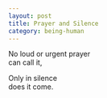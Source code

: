 ```yaml
---
layout: post
title: Prayer and Silence
category: being-human
---
```


No loud or urgent prayer  
can call it,

Only in silence  
does it come.
